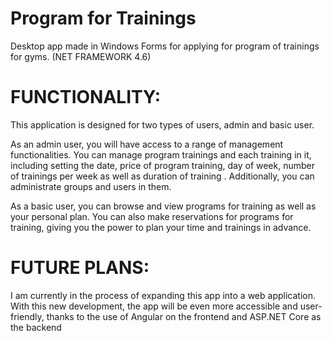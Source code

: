 # Program for Trainings

Desktop app made in Windows Forms for applying for program of trainings for gyms. (NET FRAMEWORK 4.6)

# FUNCTIONALITY:

This application is designed for two types of users, admin and basic user.

As an admin user, you will have access to a range of management functionalities. You can manage program trainings and each training in it, including setting the date, price of program training, day of week, number of trainings per week  as well as duration of training . Additionally, you can administrate groups and users in them.

As a basic user, you can browse and view programs for training as well as your personal plan. You can also make reservations for programs for training, giving you the power to plan your time and trainings in advance.

# FUTURE PLANS:

I am currently in the process of expanding this app into a web application. With this new development, the app will be even more accessible and user-friendly, thanks to the use of Angular on the frontend and ASP.NET Core as the backend
